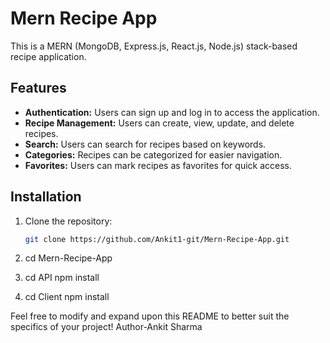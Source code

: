 # Mern Recipe App

This is a MERN (MongoDB, Express.js, React.js, Node.js) stack-based recipe application.

## Features

- **Authentication:** Users can sign up and log in to access the application.
- **Recipe Management:** Users can create, view, update, and delete recipes.
- **Search:** Users can search for recipes based on keywords.
- **Categories:** Recipes can be categorized for easier navigation.
- **Favorites:** Users can mark recipes as favorites for quick access.

## Installation

1. Clone the repository:

   ```bash
   git clone https://github.com/Ankit1-git/Mern-Recipe-App.git
   
2. cd Mern-Recipe-App

3. cd API
npm install

4. cd Client
npm install


Feel free to modify and expand upon this README to better suit the specifics of your project!
Author-Ankit Sharma

